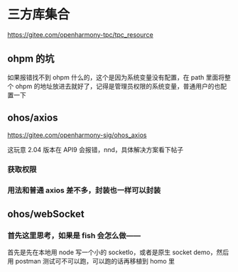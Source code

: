 # 三方库集合

https://gitee.com/openharmony-tpc/tpc_resource

## ohpm 的坑

如果报错找不到 ohpm 什么的，这个是因为系统变量没有配置，在 path 里面将整个 ohpm 的地址放进去就好了，记得是管理员权限的系统变量，普通用户的也配置一下

## ohos/axios

https://gitee.com/openharmony-sig/ohos_axios

这玩意 2.04 版本在 API9 会报错，nnd，具体解决方案看下帖子

### 获取权限

### 用法和普通 axios 差不多，封装也一样可以封装

## ohos/webSocket

### 首先这里思考，如果是 fish 会怎么做——

首先是先在本地用 node 写一个小的 socketIo，或者是原生 socket demo，然后用 postman 测试可不可以跑，可以跑的话再移植到 homo 里
